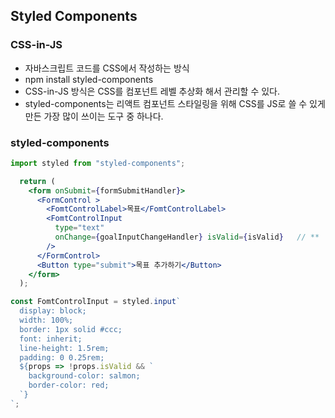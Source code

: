 ## Styled Components

### CSS-in-JS
- 자바스크립트 코드를 CSS에서 작성하는 방식
- npm install styled-components
- CSS-in-JS 방식은 CSS를 컴포넌트 레벨 추상화 해서 관리할 수 있다.
- styled-components는 리액트 컴포넌트 스타일링을 위해 CSS를 JS로 쓸 수 있게 만든 가장 많이 쓰이는 도구 중 하나다.

### styled-components
```jsx
import styled from "styled-components";

  return (
    <form onSubmit={formSubmitHandler}>
      <FormControl >
        <FomtControlLabel>목표</FomtControlLabel>
        <FomtControlInput
          type="text"
          onChange={goalInputChangeHandler} isValid={isValid}   // **
        />
      </FormControl>
      <Button type="submit">목표 추가하기</Button>
    </form>
  );

const FomtControlInput = styled.input`
  display: block;
  width: 100%;
  border: 1px solid #ccc;
  font: inherit;
  line-height: 1.5rem;
  padding: 0 0.25rem;
  ${props => !props.isValid && `
    background-color: salmon;
    border-color: red;
  `}
`;

```

